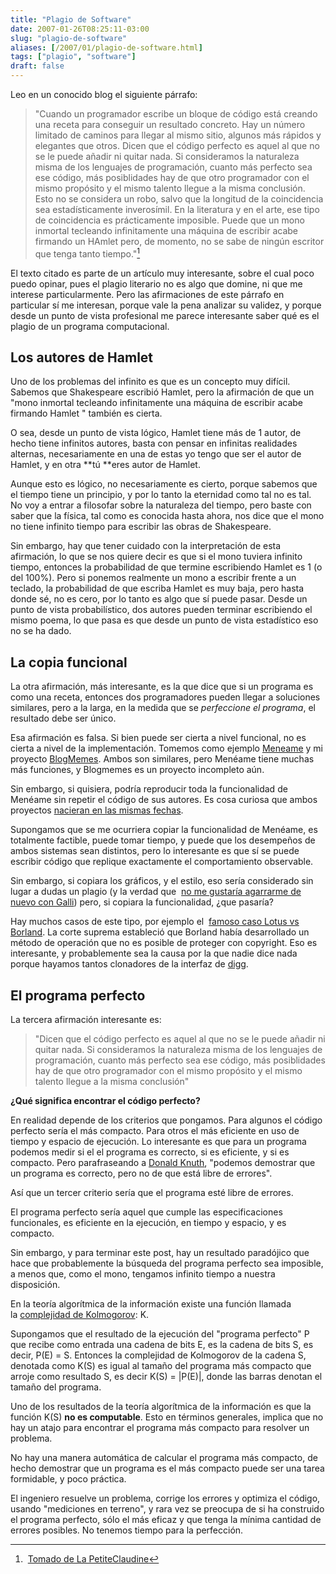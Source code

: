 ```yaml
---
title: "Plagio de Software"
date: 2007-01-26T08:25:11-03:00
slug: "plagio-de-software"
aliases: [/2007/01/plagio-de-software.html]
tags: ["plagio", "software"]
draft: false
---
```


Leo en un conocido blog el siguiente párrafo:

> "Cuando un programador escribe un bloque de código está creando una
> receta para conseguir un resultado concreto. Hay un número limitado de
> caminos para llegar al mismo sitio, algunos más rápidos y elegantes
> que otros. Dicen que el código perfecto es aquel al que no se le puede
> añadir ni quitar nada. Si consideramos la naturaleza misma de los
> lenguajes de programación, cuanto más perfecto sea ese código, más
> posiblidades hay de que otro programador con el mismo propósito y el
> mismo talento llegue a la misma conclusión. Esto no se considera un
> robo, salvo que la longitud de la coincidencia sea estadísticamente
> inverosímil. En la literatura y en el arte, ese tipo de coincidencia
> es prácticamente imposible. Puede que un mono inmortal tecleando
> infinitamente una máquina de escribir acabe firmando un HAmlet pero,
> de momento, no se sabe de ningún escritor que tenga tanto tiempo."[^1]

El texto citado es parte de un artículo muy interesante, sobre el cual
poco puedo opinar, pues el plagio literario no es algo que domine, ni
que me interese particularmente. Pero las afirmaciones de este párrafo
en particular sí me interesan, porque vale la pena analizar su validez,
y porque desde un punto de vista profesional me parece interesante saber
qué es el plagio de un programa computacional.

[^1]: [Tomado de La PetiteClaudine](http://www.lapetiteclaudine.com/archives/010582.html)

## Los autores de Hamlet

Uno de los problemas del infinito es que es un concepto muy difícil.
Sabemos que Shakespeare escribió Hamlet, pero la afirmación de que un
"mono inmortal tecleando infinitamente una máquina de escribir acabe
firmando Hamlet " también es cierta.

O sea, desde un punto de vista lógico, Hamlet tiene más de 1 autor, de
hecho tiene infinitos autores, basta con pensar en infinitas realidades
alternas, necesariamente en una de estas yo tengo que ser el autor de
Hamlet, y en otra *\*tú \**eres autor de Hamlet.

Aunque esto es lógico, no necesariamente es cierto, porque sabemos que
el tiempo tiene un principio, y por lo tanto la eternidad como tal no es
tal. No voy a entrar a filosofar sobre la naturaleza del tiempo, pero
baste con saber que la física, tal como es conocida hasta ahora, nos
dice que el mono no tiene infinito tiempo para escribir las obras de
Shakespeare.

Sin embargo, hay que tener cuidado con la interpretación de esta
afirmación, lo que se nos quiere decir es que si el mono tuviera
infinito tiempo, entonces la probabilidad de que termine escribiendo
Hamlet es 1 (o del 100%). Pero si ponemos realmente un mono a escribir
frente a un teclado, la probabilidad de que escriba Hamlet es muy baja,
pero hasta donde sé, no es cero, por lo tanto es algo que sí puede
pasar. Desde un punto de vista probabilístico, dos autores pueden
terminar escribiendo el mismo poema, lo que pasa es que desde un punto
de vista estadístico eso no se ha dado.

## La copia funcional

La otra afirmación, más interesante, es la que dice que si un programa
es como una receta, entonces dos programadores pueden llegar a
soluciones similares, pero a la larga, en la medida que se *perfeccione
el programa*, el resultado debe ser único.

Esa afirmación es falsa. Si bien puede ser cierta a nivel funcional, no
es cierta a nivel de la implementación. Tomemos como
ejemplo [Meneame](http://www.meneame.net/) y mi
proyecto [BlogMemes](http://www.blogmemes.com/). Ambos son similares,
pero Menéame tiene muchas más funciones, y Blogmemes es un proyecto
incompleto aún.

Sin embargo, si quisiera, podría reproducir toda la funcionalidad de
Menéame sin repetir el código de sus autores. Es cosa curiosa que ambos
proyectos [nacieran en las mismas fechas](/2006/02/blogmemes_y_meneame_dos_sistemas_distint.html).

Supongamos que se me ocurriera copiar la funcionalidad de Menéame, es
totalmente factible, puede tomar tiempo, y puede que los desempeños de
ambos sistemas sean distintos, pero lo interesante es que sí se puede
escribir código que replique exactamente el comportamiento observable.

Sin embargo, si copiara los gráficos, y el estilo, eso sería considerado
sin lugar a dudas un plagio (y la verdad que 
[no me gustaría agarrarme de nuevo con Galli](http://mnm.uib.es/gallir/)) 
pero, si copiara la funcionalidad, ¿que pasaría?

Hay muchos casos de este tipo, por ejemplo el 
[famoso caso Lotus vs Borland](http://digital-law-online.info/cases/30PQ2D1081.htm). La corte
suprema estableció que Borland había desarrollado un método de operación
que no es posible de proteger con copyright. Eso es interesante, y
probablemente sea la causa por la que nadie dice nada porque hayamos
tantos clonadores de la interfaz de [digg](http://www.digg.com/).

## El programa perfecto

La tercera afirmación interesante es:

> "Dicen que el código perfecto es aquel al que no se le puede añadir
> ni quitar nada. Si consideramos la naturaleza misma de los lenguajes
> de programación, cuanto más perfecto sea ese código, más posiblidades
> hay de que otro programador con el mismo propósito y el mismo talento
> llegue a la misma conclusión"

**¿Qué significa encontrar el código perfecto?**

En realidad depende de los criterios que pongamos. Para algunos el
código perfecto sería el más compacto. Para otros el más eficiente en
uso de tiempo y espacio de ejecución. Lo interesante es que para un
programa podemos medir si el el programa es correcto, si es eficiente, y
si es compacto. Pero parafraseando a [Donald Knuth](/2006/09/knuth_responde_a_todas_las_preguntas.html),
"podemos demostrar que un programa es correcto, pero no de que está
libre de errores".

Así que un tercer criterio sería que el programa esté libre de errores.

El programa perfecto sería aquel que cumple las especificaciones
funcionales, es eficiente en la ejecución, en tiempo y espacio, y es
compacto.

Sin embargo, y para terminar este post, hay un resultado paradójico que
hace que probablemente la búsqueda del programa perfecto sea imposible,
a menos que, como el mono, tengamos infinito tiempo a nuestra
disposición.

En la teoría algorítmica de la información existe una función llamada
la [complejidad de Kolmogorov](http://en.wikipedia.org/wiki/Kolmogorov_complexity): K.

Supongamos que el resultado de la ejecución del "programa perfecto" P
que recibe como entrada una cadena de bits E, es la cadena de bits S, es
decir, P(E) = S. Entonces la complejidad de Kolmogorov de la cadena S,
denotada como K(S) es igual al tamaño del programa más compacto que
arroje como resultado S, es decir K(S) = \|P(E)\|, donde las barras
denotan el tamaño del programa.

Uno de los resultados de la teoría algorítmica de la información es que
la función K(S) **no es computable**. Esto en términos generales,
implica que no hay un atajo para encontrar el programa más compacto para
resolver un problema.

No hay una manera automática de calcular el programa más compacto, de
hecho demostrar que un programa es el más compacto puede ser una tarea
formidable, y poco práctica.

El ingeniero resuelve un problema, corrige los errores y optimiza el
código, usando "mediciones en terreno", y rara vez se preocupa de si
ha construido el programa perfecto, sólo el más eficaz y que tenga la
mínima cantidad de errores posibles. No tenemos tiempo para la
perfección.
